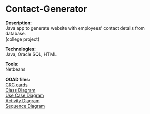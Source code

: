 # Contact-Generator

<b>Description:</b><br> 
Java app to generate website with employees’ contact details from database. 
<br>(college project)

<b>Technologies:</b><br> 
Java, Oracle SQL, HTML

<b>Tools:</b><br>
Netbeans

<b>OOAD files:</b>
  <br><a href='CRC cards - Contact Generator.pdf'>CRC cards</a>
  <br><a href='Class Diagram - Contact Generator.pdf'>Class Diagram</a>
  <br><a href='Use Case Diagram - Contact Generator.pdf'>Use Case Diagram</a>
  <br><a href='Activity Diagram - Contact Generator.pdf'>Activity Diagram</a>
  <br><a href='Sequence Diagram - Contact Generator.pdf'>Sequence Diagram</a>  
